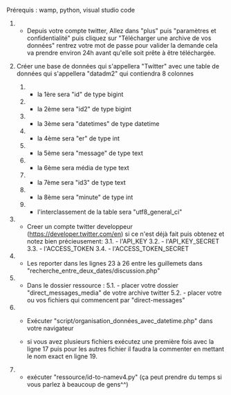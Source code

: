 Prérequis : wamp, python, visual studio code
 
1. - Depuis votre compte twitter, Allez dans "plus" puis "paramètres et confidentialité" puis cliquez sur  "Télécharger une archive de vos données" rentrez 
votre mot de passe pour valider la demande cela va prendre environ 24h avant qu'elle soit prête à être téléchargée.

2. Créer une base de données qui s'appellera "Twitter" avec une table de données qui s'appellera "datadm2" qui contiendra 8 colonnes

	1. - la  1ère   sera  "id" de type   bigint 
	2. - la  2ème sera  "id2" de type bigint
	3. - la  3ème sera "datetimes" de type datetime
	4. - la 4ème sera "er" de type  int
	5. - la 5ème sera "message" de type  text
	6. - la 6ème sera média de type text
	7. - la 7ème sera  "id3" de type text
	8. - la 8ème sera "minute" de type  int
	9. - l'interclassement de la table  sera  "utf8_general_ci"

3. - Creer un compte twitter developpeur (https://developer.twitter.com/en)  si ce n'est déjà fait puis obtenez et notez bien précieusement: 
  3.1. - l'API_KEY 
  3.2. - l'API_KEY_SECRET
  3.3. - l'ACCESS_TOKEN
  3.4. - l'ACCESS_TOKEN_SECRET
  
4. - Les reporter dans les lignes 23 à 26 entre les guillemets dans  "recherche_entre_deux_dates/discussion.php"

5. - Dans le dossier ressource :
    5.1. - placer votre dossier "direct_messages_media" de votre archive twitter
    5.2. - placer votre ou vos fichiers qui commencent par "direct-messages"
    
6. - Exécuter "script/organisation_données_avec_datetime.php" dans votre navigateur 

	- si vous avez plusieurs fichiers  exécutez une première fois avec la ligne 17  puis pour les autres fichier  il faudra la commenter en mettant le nom exact en 	ligne 19.
	
7. - exécuter "ressource/id-to-namev4.py" (ça peut prendre du temps si vous parlez à beaucoup de gens^^)

